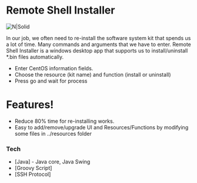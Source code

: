 # Remote Shell Installer

![N|Solid](https://drive.google.com/uc?export=view&id=1cs5yBdgmbKaIYAL-3xUNDgHGcrbZyK10)

In our job, we often need to re-install the software system kit that spends us a lot of time. Many commands and arguments that we have to enter.
Remote Shell Installer is a windows desktop app that supports us to install/uninstall *.bin files automatically.

  - Enter CentOS information fields.
  - Choose the resource (kit name) and function (install or uninstall)
  - Press go and wait for process

# Features!

  - Reduce 80% time for re-installing works.
  - Easy to add/remove/upgrade UI and Resources/Functions by modifying some files in ../resources folder

### Tech

* [Java] - Java core, Java Swing
* [Groovy Script]
* [SSH Protocol]


